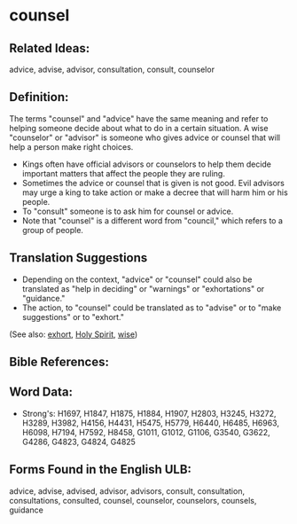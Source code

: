 # counsel

## Related Ideas:

advice, advise, advisor, consultation, consult, counselor

## Definition:

The terms "counsel" and "advice" have the same meaning and refer to helping someone decide about what to do in a certain situation. A wise "counselor" or "advisor" is someone who gives advice or counsel that will help a person make right choices.

* Kings often have official advisors or counselors to help them decide important matters that affect the people they are ruling.
* Sometimes the advice or counsel that is given is not good. Evil advisors may urge a king to take action or make a decree that will harm him or his people.
* To "consult" someone is to ask him for counsel or advice.
* Note that "counsel" is a different word from "council," which refers to a group of people.

## Translation Suggestions

* Depending on the context, "advice" or "counsel" could also be translated as "help in deciding" or "warnings" or "exhortations" or "guidance."
* The action, to "counsel" could be translated as to "advise" or to "make suggestions" or to "exhort."

(See also: [exhort](../kt/exhort.md), [Holy Spirit](../kt/holyspirit.md), [wise](../kt/wise.md))

## Bible References:

## Word Data:

* Strong's: H1697, H1847, H1875, H1884, H1907, H2803, H3245, H3272, H3289, H3982, H4156, H4431, H5475, H5779, H6440, H6485, H6963, H6098, H7194, H7592, H8458, G1011, G1012, G1106, G3540, G3622, G4286, G4823, G4824, G4825

## Forms Found in the English ULB:

advice, advise, advised, advisor, advisors, consult, consultation, consultations, consulted, counsel, counselor, counselors, counsels, guidance
